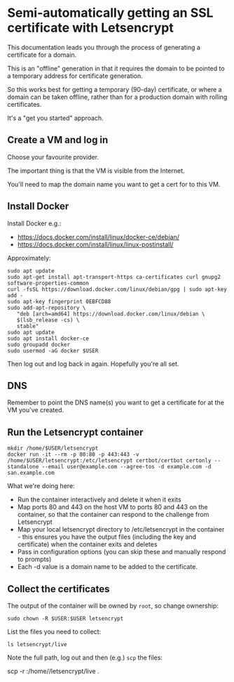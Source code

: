 
# Semi-automatically getting an SSL certificate with Letsencrypt

This documentation leads you through the process of generating a certificate for a domain.

This is an "offline" generation in that it requires the domain to be pointed to a temporary address for certificate generation.

So this works best for getting a temporary (90-day) certificate, or where a domain can be taken offline, rather than for a production domain with rolling certificates.

It's a "get you started" approach.

## Create a VM and log in

Choose your favourite provider. 

The important thing is that the VM is visible from the Internet.

You'll need to map the domain name you want to get a cert for to this VM.

## Install Docker

Install Docker e.g.:
 * https://docs.docker.com/install/linux/docker-ce/debian/
 * https://docs.docker.com/install/linux/linux-postinstall/

Approximately:
    
    sudo apt update
    sudo apt-get install apt-transport-https ca-certificates curl gnupg2 software-properties-common
    curl -fsSL https://download.docker.com/linux/debian/gpg | sudo apt-key add -
    sudo apt-key fingerprint 0EBFCD88
    sudo add-apt-repository \
       "deb [arch=amd64] https://download.docker.com/linux/debian \
       $(lsb_release -cs) \
       stable"
    sudo apt update
    sudo apt install docker-ce
    sudo groupadd docker
    sudo usermod -aG docker $USER

Then log out and log back in again. Hopefully you're all set.


## DNS

Remember to point the DNS name(s) you want to get a certificate for at the VM you've created.


## Run the Letsencrypt container

    mkdir /home/$USER/letsencrypt
    docker run -it --rm -p 80:80 -p 443:443 -v /home/$USER/letsencrypt:/etc/letsencrypt certbot/certbot certonly --standalone --email user@example.com --agree-tos -d example.com -d san.example.com

What we're doing here:
 * Run the container interactively and delete it when it exits
 * Map ports 80 and 443 on the host VM to ports 80 and 443 on the container, so that the container can respond to the challenge from Letsencrypt
 * Map your local letsencrypt directory to /etc/letsencrypt in the container - this ensures you have the output files (including the key and certificate) when the container exits and deletes
 * Pass in configuration options (you can skip these and manually respond to prompts)
 * Each -d value is a domain name to be added to the certificate.


## Collect the certificates

The output of the container will be owned by `root`, so change ownership:

    sudo chown -R $USER:$USER letsencrypt

List the files you need to collect:

    ls letsencrypt/live

Note the full path, log out and then (e.g.) `scp` the files:

   scp -r <VM address>:/home/<user>/letsencrypt/live .


